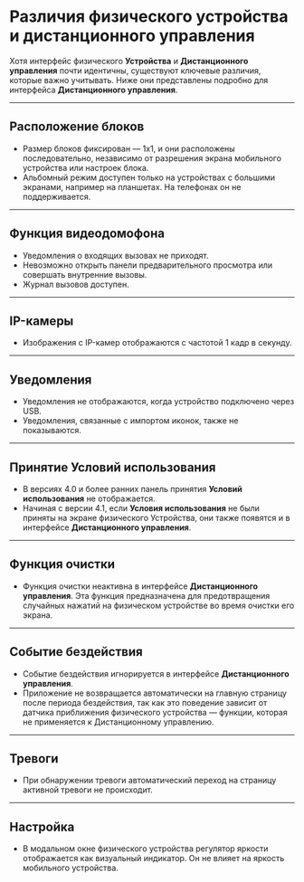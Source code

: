 # Различия физического устройства и дистанционного управления

Хотя интерфейс физического **Устройства** и **Дистанционного управления** почти идентичны, существуют ключевые различия, которые важно учитывать. Ниже они представлены подробно для интерфейса **Дистанционного управления**.

------

## Расположение блоков

- Размер блоков фиксирован — 1x1, и они расположены последовательно, независимо от разрешения экрана мобильного устройства или настроек блока.
- Альбомный режим доступен только на устройствах с большими экранами, например на планшетах. На телефонах он не поддерживается.

------

## Функция видеодомофона

- Уведомления о входящих вызовах не приходят.
- Невозможно открыть панели предварительного просмотра или совершать внутренние вызовы.
- Журнал вызовов доступен.

------

## IP-камеры

- Изображения с IP-камер отображаются с частотой 1 кадр в секунду.

------

## Уведомления

- Уведомления не отображаются, когда устройство подключено через USB.
- Уведомления, связанные с импортом иконок, также не показываются.

------

## Принятие Условий использования

- В версиях 4.0 и более ранних панель принятия **Условий использования** не отображается.
- Начиная с версии 4.1, если **Условия использования** не были приняты на экране физического Устройства, они также появятся и в интерфейсе **Дистанционного управления**.

----

## Функция очистки

- Функция очистки неактивна в интерфейсе **Дистанционного управления**. Эта функция предназначена для предотвращения случайных нажатий на физическом устройстве во время очистки его экрана.

------

## Событие бездействия

- Событие бездействия игнорируется в интерфейсе **Дистанционного управления**.
- Приложение не возвращается автоматически на главную страницу после периода бездействия, так как это поведение зависит от датчика приближения физического устройства — функции, которая не применяется к Дистанционному управлению.

------

## Тревоги

- При обнаружении тревоги автоматический переход на страницу активной тревоги не происходит.

------

## Настройка

- В модальном окне физического устройства регулятор яркости отображается как визуальный индикатор. Он не влияет на яркость мобильного устройства.
